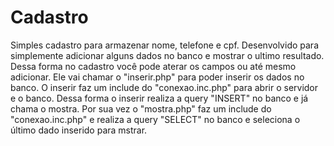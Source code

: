 # Cadastro
Simples cadastro para armazenar nome, telefone e cpf.
Desenvolvido para simplemente adicionar alguns dados no banco e mostrar o ultimo resultado.
Dessa forma no cadastro você pode aterar os campos ou até mesmo adicionar.
Ele vai chamar o "inserir.php" para poder inserir os dados no banco.
O inserir faz um include do "conexao.inc.php" para abrir o servidor e o banco.
Dessa forma o inserir realiza a query "INSERT" no banco e já chama o mostra.
Por sua vez o "mostra.php" faz um include do "conexao.inc.php" e realiza a query "SELECT" no banco e seleciona o último dado inserido para mstrar.
